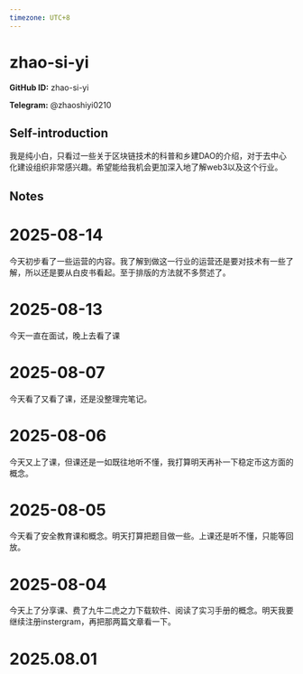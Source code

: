 ```yaml
---
timezone: UTC+8
---
```


# zhao-si-yi

**GitHub ID:** zhao-si-yi

**Telegram:** @zhaoshiyi0210

## Self-introduction

我是纯小白，只看过一些关于区块链技术的科普和乡建DAO的介绍，对于去中心化建设组织非常感兴趣。希望能给我机会更加深入地了解web3以及这个行业。

## Notes

<!-- Content_START -->
# 2025-08-14

今天初步看了一些运营的内容。我了解到做这一行业的运营还是要对技术有一些了解，所以还是要从白皮书看起。至于排版的方法就不多赘述了。

# 2025-08-13

今天一直在面试，晚上去看了课

# 2025-08-07

今天看了又看了课，还是没整理完笔记。

# 2025-08-06

今天又上了课，但课还是一如既往地听不懂，我打算明天再补一下稳定币这方面的概念。

# 2025-08-05

今天看了安全教育课和概念。明天打算把题目做一些。上课还是听不懂，只能等回放。

# 2025-08-04

今天上了分享课、费了九牛二虎之力下载软件、阅读了实习手册的概念。明天我要继续注册instergram，再把那两篇文章看一下。


# 2025.08.01


<!-- Content_END -->
